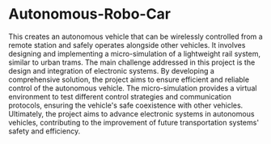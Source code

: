 # Autonomous-Robo-Car

This creates an autonomous vehicle that can be wirelessly controlled from a remote station and safely operates alongside other vehicles. 
It involves designing and implementing a micro-simulation of a lightweight rail system, similar to urban trams. 
The main challenge addressed in this project is the design and integration of electronic systems. By developing a comprehensive solution, the project aims to ensure efficient and reliable control of the autonomous vehicle. 
The micro-simulation provides a virtual environment to test different control strategies and communication protocols, ensuring the vehicle's safe coexistence with other vehicles.
Ultimately, the project aims to advance electronic systems in autonomous vehicles, contributing to the improvement of future transportation systems' safety and efficiency.
